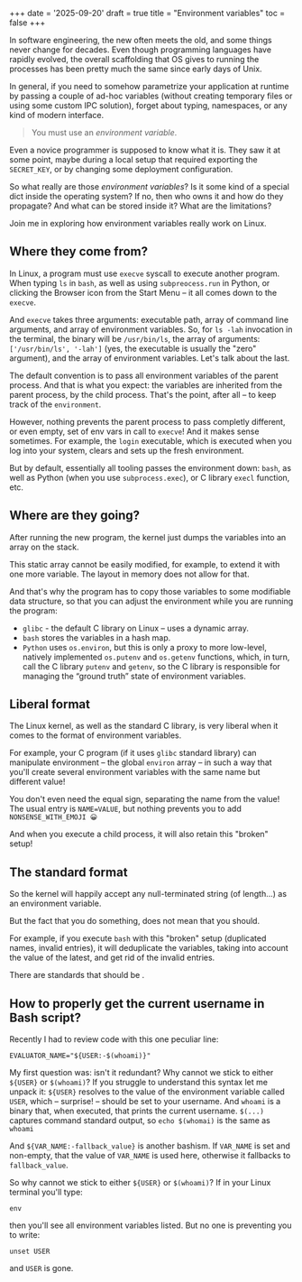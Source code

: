 +++
date = '2025-09-20'
draft = true
title = "Environment variables"
toc = false
+++
<!-- This is a draft. It should be ignored by Hugo, and not displayed on the website. -->
<!-- This is a draft. It should be ignored by Hugo, and not displayed on the website. -->
<!-- This is a draft. It should be ignored by Hugo, and not displayed on the website. -->
<!-- This is a draft. It should be ignored by Hugo, and not displayed on the website. -->
<!-- This is a draft. It should be ignored by Hugo, and not displayed on the website. -->
<!-- This is a draft. It should be ignored by Hugo, and not displayed on the website. -->
<!-- This is a draft. It should be ignored by Hugo, and not displayed on the website. -->

In software engineering, the new often meets the old, and some things never
change for decades. Even though programming languages have rapidly evolved, the
overall scaffolding that OS gives to running the processes has been pretty
much the same since early days of Unix.

In general, if you need to somehow parametrize your application at runtime by
passing a couple of ad-hoc variables (without creating temporary files or using
some custom IPC solution), forget about typing, namespaces, or any kind of
modern interface.

> You must use an *environment variable*.

Even a novice programmer is supposed to know what it is. They saw it at some
point, maybe during a local setup that required exporting the `SECRET_KEY`, or
by changing some deployment configuration.

So what really are those *environment variables*? Is it some kind of a special
dict inside the operating system? If no, then who owns it and how do they
propagate? And what can be stored inside it? What are the limitations?

Join me in exploring how environment variables really work on Linux.


## Where they come from?

In Linux, a program must use `execve` syscall to execute another program. When
typing `ls` in `bash`, as well as using `subpreocess.run` in Python, or
clicking the Browser icon from the Start Menu – it all comes down to the
`execve`.

And `execve` takes three arguments: executable path, array of command line
arguments, and array of environment variables. So, for `ls -lah` invocation in
the terminal, the binary will be `/usr/bin/ls`, the array of arguments:
`['/usr/bin/ls', '-lah']` (yes, the executable is usually the "zero" argument),
and the array of environment variables. Let's talk about the last.

The default convention is to pass all environment variables of the parent
process. And that is what you expect: the variables are inherited from the
parent process, by the child process. That's the point, after all – to keep
track of the `environment`.

However, nothing prevents the parent process to pass completly different, or
even empty, set of env vars in call to `execve`! And it makes sense sometimes.
For example, the `login` executable, which is executed when you log into your
system, clears and sets up the fresh environment.

But by default, essentially all tooling passes the environment down: `bash`, as
well as Python (when you use `subprocess.exec`), or C library `execl` function,
etc.

## Where are they going?

After running the new program, the kernel just dumps the variables into an
array on the stack.

This static array cannot be easily modified, for example, to extend it with one
more variable. The layout in memory does not allow for that.

And that's why the program has to copy those variables to some modifiable data
structure, so that you can adjust the environment while you are running the
program:
- `glibc` - the default C library on Linux – uses a dynamic array.
- `bash` stores the variables in a hash map.
- `Python` uses `os.environ`, but this is only a proxy to more low-level,
  natively implemented `os.putenv` and `os.getenv` functions, which, in turn,
  call the C library `putenv` and `getenv`, so the C library is responsible
  for managing the “ground truth” state of environment variables.


## Liberal format

The Linux kernel, as well as the standard C library, is very liberal when it
comes to the format of environment variables.

For example, your C program (if it uses `glibc` standard library) can
manipulate environment – the global `environ` array – in such a way that you'll
create several environment variables with the same name but different value!

You don't even need the equal sign, separating the name from the value!
The usual entry is `NAME=VALUE`, but nothing prevents you to add
`NONSENSE_WITH_EMOJI 😀`

And when you execute a child process, it will also retain this "broken" setup!


## The standard format

So the kernel will happily accept any null-terminated string (of length...) as
an environment variable.

But the fact that you do something, does not mean that you should.

For example, if you execute `bash` with this "broken" setup (duplicated names,
invalid entries), it will deduplicate the variables, taking into account the
value of the latest, and get rid of the invalid entries.

There are standards that should be .


## How to properly get the current username in Bash script?

Recently I had to review code with this one peculiar line:

    EVALUATOR_NAME="${USER:-$(whoami)}"

My first question was: isn't it redundant? Why cannot we stick to either
`${USER}` or `$(whoami)`? If you struggle to understand this syntax let me
unpack it: `${USER}` resolves to the value of the environment variable called
`USER`, which – surprise! – should be set to your username. And `whoami` is a
binary that, when executed, that prints the current username. `$(...)` captures
command standard output, so `echo $(whomai)` is the same as `whoami`

And `${VAR_NAME:-fallback_value}` is another bashism. If `VAR_NAME` is set and
non-empty, that the value of `VAR_NAME` is used here, otherwise it fallbacks to
`fallback_value`.

So why cannot we stick to either `${USER}` or `$(whoami)`? If in your Linux
terminal you'll type:

    env

then you'll see all environment variables listed. But no one is preventing you
to write:

    unset USER

and `USER` is gone.


<!-- ## Another options -->
<!---->
<!-- Of course, it wouldn't be UNIX if there were only two options. `${USER}` and -->
<!-- `whoami` are probably most popular, but there is also: -->
<!---->
<!-- - `logname` -->
<!-- - `: \\u; echo "${_@P}"` if you are on fairly new Bash (4.4 or newer); yes, really! -->
<!--   I had no clue what it meant where I was it for the first time, but don't worry, -->
<!--   we dive into this. -->
<!-- - `${LOGNAME}` -->
<!-- - `who am i` (yup!) -->
<!-- - `id -un` -->
<!---->
<!-- and I am pretty sure that this list is not complete. -->



<!-- I recently started doing infra work at my current company, improving crumbling -->
<!-- infrastructue for AI-related services and tools. And sometimes I wonder, what -->
<!-- went wrong with the software world that in 2025 I still have to bother writing -->
<!-- `bash`! -->
<!-- Anyway, Bash is still around, and r -->
<!---->
<!-- You know what I mean. Clever one-or-two-or-ten-liners next to the Docker -->
<!-- `RUN` directive. `sh` spliced in the Jenkins pipelines. Full-blown startup -->
<!-- script inside the image. Plus tiny `local_setup.sh` in the repo to export env -->
<!-- vars. And so on. Bash is there and it's not going anywhere! -->
<!---->
<!-- Don't get me wrong, I looove writing bash! It's the same kind of love that I -->
<!-- have for Makefiles, Objective-C, or any kind of arcane retro tech. However, -->
<!-- arguing with someone (again!) that in their `for` loop they should use -->
<!-- `${array[@]}` (instead of the default split by whitespace) feels like -->
<!-- satisfying my inner nerd instead of doing actual productive work for my -->
<!-- `$CORP`. -->
<!---->
<!-- So why bash!? -->
<!---->
<!-- In theory, I can embed inside a Docker image a modern shell like, for example, -->
<!-- my beloved Nushell. But a new 40 Mb binary would raise some eyebrows. Plus it -->
<!-- would need to pass compliance and security audit. What's worse, AI is not able -->
<!-- to output 10 syntactically correct lines of Nushell. (This is a niche -->
<!-- technology, afterall). So using Nushell for infra would paralize my colleagues -->
<!-- and make them unable to collaborate: not everyone in my team is a Nushell -->
<!-- afficionado, afterall. (Shout out to our intern Krzysiek, who is)! And don't -->
<!-- even get me started about integration with external tools, like, for example, -->
<!-- embedding Nu inside Dockerfile. -->
<!---->
<!-- Compare this to `bash` and its cute little ELF -- 2MB statically linked. Jokes -->
<!-- aside, this binary is literally everywhere. I bet it is more widespread than -->
<!-- the famous "1 billion devices running Java". And, last but not least, AI is -->
<!-- super fluent in bash. (At least in comparison to us, mere mortals). -->
<!---->
<!-- And, in a nutshell, that's why bash sticks around. -->
<!---->

<!-- Sometimes I wonder, what went wrong with the software world that in 2025 I -->
<!-- still have to write `bash`. Anyway, it is still around, at least in my -->
<!-- `${CORP}`. And I need to write or review such code from time to time. -->
<!---->
<!-- You can learn horizontally, concept by concept, but you can also learn -->
<!-- vertically, trying to tackle one thing in depth. This article has one -->
<!-- theme: getting the current username in a Bash script. And everything -->
<!-- that follows from that. -->
<!---->
<!-- Recently I had to review code with this one peculiar line: -->
<!---->
<!--     EVALUATOR_NAME="${USER:-$(whoami)}" -->
<!---->
<!-- My first question was: isn't it redundant? -->
<!---->
<!-- If you struggle to understand this syntax let me unpack it: -->
<!---->
<!-- > On Linux, `${USER}` resolves to the value of the environment variable called -->
<!-- > `USER`, which – surprise! – should be set to your username. And `whoami` is a -->
<!-- > binary that, when executed, that prints the current username. `$(...)` captures -->
<!-- > command standard output, so `echo $(whomai)` is the same as `whoami`. -->
<!-- > -->
<!-- > And `${VAR_NAME:-fallback_value}` is another bashism. If `VAR_NAME` is set and -->
<!-- > non-empty, that the value of `VAR_NAME` is used here, otherwise it fallbacks to -->
<!-- > `fallback_value`. -->
<!---->
<!-- So why cannot we stick to either `${USER}` or `$(whoami)`? -->
<!---->
<!-- Anyway, that's what Cursor generated for my colleague, and I needed to review -->
<!-- it. I asked the LLM for a possible reasoning of why this was chosen, but the -->
<!-- answer was vague and non-convincing. -->
<!---->
<!-- And I went down the rabbit hole, doing a little bit of research  :) I will be -->
<!-- focusing on how it works on Linux. -->

<!-- ## Terrible code from AI assistants -->
<!---->
<!-- You probably noticed that AI coding tools (as for now) are doing a lot of -->
<!-- overzelaous, too defensive checks and fallbacks. I imagine that reinforcement -->
<!-- learning leads to that: models are heavily trained to complete the tasks -->
<!-- against automated checker, before their context window ends, so they try -->
<!-- everything to desperately “make it work”. There is no time to “tweak” the -->
<!-- solution iteratively, if you have limited memory, so it's always better -->
<!-- to do the validation multiple times than to miss it. -->

